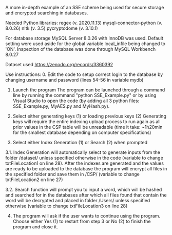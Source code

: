 A more in-depth example of an SSE scheme being used for secure storage and encrypted searching in databases.

Needed Python libraries:
regex (v. 2020.11.13)
mysql-connector-python (v. 8.0.26)
nltk (v. 3.5)
pycryptodome (v. 3.10.1)

For database storage MySQL Server 8.0.26 with InnoDB was used. Default setting were used aside for the global variable local_infile being changed to 'ON'. Inspection of the database was done through MySQL Workbench 8.0.27

Dataset used https://zenodo.org/records/3360392

Use instructions:
0. Edit the code to setup correct login to the database by changing username and password (lines 54-56 in variable mydb)

1. Launch the program
The program can be launched through a command line by running the command "python SSE_Example.py" or by using Visual Studio to open the code (by adding all 3 python files: SSE_Example.py, MyAES.py and MyHash.py).

2. Select either generating keys (1) or loading previous keys (2)
Generating keys will require the entire indexing upload process to run again as all prior values in the CSP table will be unreadable (time it take: ~1h20min for the smallest database depending on computer specifications)

3. Select either Index Generation (1) or Search (2) when prompted

3.1. Index Generation will automatically select to generate inputs from the folder /dataset/ unless specified otherwise in the code (variable to change txtFileLocation1 on line 28). After the indexes are generated and the values are ready to be uploaded to the database the program will encrypt all files in the specified folder and save them in /CSP/ (variable to change txtFileLocation2 on line 27)

3.2. Search function will prompt you to input a word, which will be hashed and searched for in the databases after which all files found that contain the word will be decrypted and placed in folder /Users/ unless specified otherwise (variable to change txtFileLocation3 on line 28)

4. The program will ask if the user wants to continue using the program. Choose either Yes (1) to restart from step 3 or No (2) to finish the program and close it.